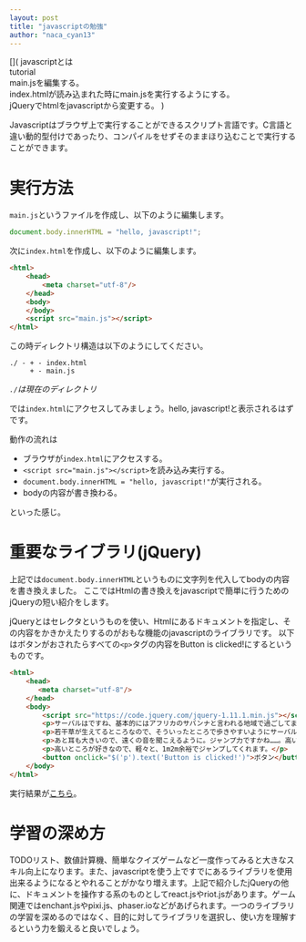 ```yaml
---
layout: post
title: "javascriptの勉強"
author: "naca_cyan13"
---
```


[](
javascriptとは\
tutorial\
main.jsを編集する。\
index.htmlが読み込まれた時にmain.jsを実行するようにする。\
jQueryでhtmlをjavascriptから変更する。
)

Javascriptはブラウザ上で実行することができるスクリプト言語です。C言語と違い動的型付けであったり、コンパイルをせずそのままほり込むことで実行することができます。

# 実行方法

`main.js`というファイルを作成し、以下のように編集します。

```javascript
document.body.innerHTML = "hello, javascript!";
```

次に`index.html`を作成し、以下のように編集します。

```html
<html>
    <head>
        <meta charset="utf-8"/>
    </head>
    <body>
    </body>
    <script src="main.js"></script>
</html>
```

この時ディレクトリ構造は以下のようにしてください。

```
./ - + - index.html
     + - main.js
```

_`./`は現在のディレクトリ_

では`index.html`にアクセスしてみましょう。hello, javascript!と表示されるはずです。

動作の流れは

- ブラウザが`index.html`にアクセスする。
- `<script src="main.js"></script>`を読み込み実行する。
- `document.body.innerHTML = "hello, javascript!"`が実行される。
- bodyの内容が書き換わる。

といった感じ。

# 重要なライブラリ(jQuery)

上記では`document.body.innerHTML`というものに文字列を代入してbodyの内容を書き換えました。
ここではHtmlの書き換えをjavascriptで簡単に行うためのjQueryの短い紹介をします。


jQueryとはセレクタというものを使い、Htmlにあるドキュメントを指定し、その内容をかきかえたりするのがおもな機能のjavascriptのライブラリです。
以下はボタンがおされたらすべての`<p>`タグの内容をButton is clicked!にするというものです。

```html
<html>
    <head>
       <meta charset="utf-8"/> 
    </head>
    <body>
        <script src="https://code.jquery.com/jquery-1.11.1.min.js"></script>
        <p>サーバルはですね、基本的にはアフリカのサバンナと言われる地域で過ごしてまして、</p>
        <p>若干草が生えてるところなので、そういったところで歩きやすいようにサーバルは細長い個体で。</p>
        <p>あと耳も大きいので、遠くの音を聞こえるように。ジャンプ力ですかね……。高いところにスッとジャンプできる動物でして。</p>
        <p>高いところが好きなので、軽々と、1m2m余裕でジャンプしてくれます。</p>
        <button onclick="$('p').text('Button is clicked!')">ボタン</button>
    </body>
</html>
```

実行結果が<a href="https://pages.calc.mie.jp/sUgarCubeBox/jquery.html">こちら</a>。

# 学習の深め方

TODOリスト、数値計算機、簡単なクイズゲームなど一度作ってみると大きなスキル向上になります。また、javascriptを使う上ですでにあるライブラリを使用出来るようになるとやれることがかなり増えます。上記で紹介したjQueryの他に、ドキュメントを操作する系のものとしてreact.jsやriot.jsがあります。ゲーム関連ではenchant.jsやpixi.js、phaser.ioなどがあげられます。一つのライブラリの学習を深めるのではなく、目的に対してライブラリを選択し、使い方を理解するという力を鍛えると良いでしょう。





